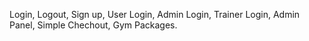 Login,
Logout,
Sign up,
User Login,
Admin Login,
Trainer Login,
Admin Panel,
Simple Chechout,
Gym Packages.
